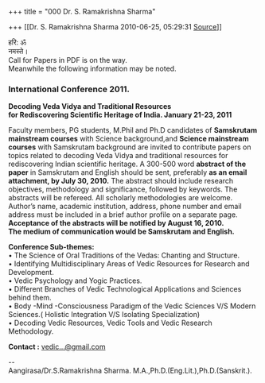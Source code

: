 +++
title = "000 Dr. S. Ramakrishna Sharma"

+++
[[Dr. S. Ramakrishna Sharma	2010-06-25, 05:29:31 [Source](https://groups.google.com/g/bvparishat/c/g9wQ7BwIm_A)]]



हरि: ॐ  
नमस्ते।  
Call for Papers in PDF is on the way.  
Meanwhile the following information may be noted.  
  

### International Conference 2011.

**Decoding Veda Vidya and Traditional Resources  
for Rediscovering Scientific Heritage of India. January 21-23, 2011**  
  
Faculty members, PG students, M.Phil and Ph.D candidates of **Samskrutam mainstream courses** with Science background,and **Science mainstream courses** with Samskrutam background are invited to contribute papers on topics related to decoding Veda Vidya and traditional resources for rediscovering Indian scientific heritage. A 300-500 word **abstract of the paper** in Samskrutam and English should be sent, preferably **as an email attachment, by July 30, 2010.** The abstract should include research objectives, methodology and significance, followed by keywords. The abstracts will be refereed. All scholarly methodologies are welcome. Author’s name, academic institution, address, phone number and email address must be included in a brief author profile on a separate page. **Acceptance of the abstracts will be notified by August 16, 2010.**  
**The medium of communication would be Samskrutam and English.**  
  
**Conference Sub-themes:**  
• The Science of Oral Traditions of the Vedas: Chanting and Structure.  
• Identifying Multidisciplinary Areas of Vedic Resources for Research and Development.  
• Vedic Psychology and Yogic Practices.  
• Different Branches of Vedic Technological Applications and Sciences behind them.  
• Body -Mind -Consciousness Paradigm of the Vedic Sciences V/S Modern Sciences.( Holistic Integration V/S Isolating Specialization)  
• Decoding Vedic Resources, Vedic Tools and Vedic Research Methodology.  
  
**Contact :** [vedic...@gmail.com]()

  
  
--  
Aangirasa/Dr.S.Ramakrishna Sharma. M.A.,Ph.D.(Eng.Lit.),Ph.D.(Sanskrit.).  

